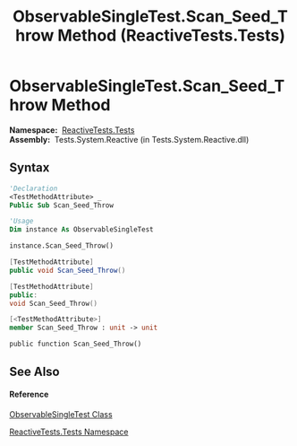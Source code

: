 ﻿---
title: ObservableSingleTest.Scan_Seed_Throw Method  (ReactiveTests.Tests)
TOCTitle: Scan_Seed_Throw Method
ms:assetid: M:ReactiveTests.Tests.ObservableSingleTest.Scan_Seed_Throw
ms:mtpsurl: https://msdn.microsoft.com/en-us/library/reactivetests.tests.observablesingletest.scan_seed_throw(v=VS.103)
ms:contentKeyID: 36620076
ms.date: 06/28/2011
mtps_version: v=VS.103
f1_keywords:
- ReactiveTests.Tests.ObservableSingleTest.Scan_Seed_Throw
dev_langs:
- CSharp
- JScript
- VB
- FSharp
- c++
---

# ObservableSingleTest.Scan\_Seed\_Throw Method

**Namespace:**  [ReactiveTests.Tests](hh289046\(v=vs.103\).md)  
**Assembly:**  Tests.System.Reactive (in Tests.System.Reactive.dll)

## Syntax

``` vb
'Declaration
<TestMethodAttribute> _
Public Sub Scan_Seed_Throw
```

``` vb
'Usage
Dim instance As ObservableSingleTest

instance.Scan_Seed_Throw()
```

``` csharp
[TestMethodAttribute]
public void Scan_Seed_Throw()
```

``` c++
[TestMethodAttribute]
public:
void Scan_Seed_Throw()
```

``` fsharp
[<TestMethodAttribute>]
member Scan_Seed_Throw : unit -> unit 
```

``` jscript
public function Scan_Seed_Throw()
```

## See Also

#### Reference

[ObservableSingleTest Class](hh315143\(v=vs.103\).md)

[ReactiveTests.Tests Namespace](hh289046\(v=vs.103\).md)

